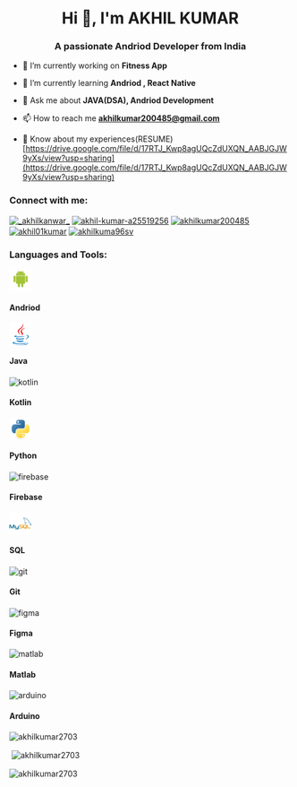 <h1 align="center">Hi 👋, I'm AKHIL KUMAR</h1>
<h3 align="center">A passionate Andriod Developer from India</h3>

- 🔭 I’m currently working on **Fitness App**

- 🌱 I’m currently learning **Andriod , React Native**

- 💬 Ask me about **JAVA(DSA), Andriod Development**

- 📫 How to reach me **akhilkumar200485@gmail.com**

- 📄 Know about my experiences(RESUME) [https://drive.google.com/file/d/17RTJ_Kwp8agUQcZdUXQN_AABJGJW9yXs/view?usp=sharing](https://drive.google.com/file/d/17RTJ_Kwp8agUQcZdUXQN_AABJGJW9yXs/view?usp=sharing)

<h3 align="left">Connect with me:</h3>

<a href="https://twitter.com/_akhilkanwar_" target="blank"><img align="center" src="https://raw.githubusercontent.com/rahuldkjain/github-profile-readme-generator/master/src/images/icons/Social/twitter.svg" alt="_akhilkanwar_" height="30" width="40" /></a>
<a href="https://linkedin.com/in/akhil-kumar-a25519256" target="blank"><img align="center" src="https://raw.githubusercontent.com/rahuldkjain/github-profile-readme-generator/master/src/images/icons/Social/linked-in-alt.svg" alt="akhil-kumar-a25519256" height="30" width="40" /></a>
<a href="https://www.hackerrank.com/akhilkumar200485" target="blank"><img align="center" src="https://raw.githubusercontent.com/rahuldkjain/github-profile-readme-generator/master/src/images/icons/Social/hackerrank.svg" alt="akhilkumar200485" height="30" width="40" /></a>
<a href="https://www.leetcode.com/akhil01kumar" target="blank"><img align="center" src="https://raw.githubusercontent.com/rahuldkjain/github-profile-readme-generator/master/src/images/icons/Social/leet-code.svg" alt="akhil01kumar" height="30" width="40" /></a>
<a href="https://auth.geeksforgeeks.org/user/akhilkuma96sv" target="blank"><img align="center" src="https://raw.githubusercontent.com/rahuldkjain/github-profile-readme-generator/master/src/images/icons/Social/geeks-for-geeks.svg" alt="akhilkuma96sv" height="30" width="40" /></a>


<h3 align="left">Languages and Tools:</h3>
<p alignItem="center" display="flex">
 <img align="center" src="https://raw.githubusercontent.com/devicons/devicon/master/icons/android/android-original-wordmark.svg" alt="android" width="40" height="40"/> <h4 align="left">Andriod</h4> </a>
  <img align="center" src="https://raw.githubusercontent.com/devicons/devicon/master/icons/java/java-original.svg" alt="java" width="40" height="40"/><h4 align="left">Java</h4> </a> 
<img align="center" src="https://www.vectorlogo.zone/logos/kotlinlang/kotlinlang-icon.svg" alt="kotlin" width="40" height="40"/><h4 align="left">Kotlin</h4> </a> 
 <img align="center" src="https://raw.githubusercontent.com/devicons/devicon/master/icons/python/python-original.svg" alt="python" width="40" height="40"/><h4 align="left">Python</h4> </a>
 
 <img align="center" src="https://www.vectorlogo.zone/logos/firebase/firebase-icon.svg" alt="firebase" width="40" height="40"/> <h4 align="left">Firebase</h4></a> 
 <img align="center" src="https://raw.githubusercontent.com/devicons/devicon/master/icons/mysql/mysql-original-wordmark.svg" alt="mysql" width="40" height="40"/> <h4 align="left">SQL</h4></a>
<img align="center" src="https://www.vectorlogo.zone/logos/git-scm/git-scm-icon.svg" alt="git" width="40" height="40"/><h4 align="left">Git</h4> </a> 

 <img align="center" src="https://www.vectorlogo.zone/logos/figma/figma-icon.svg" alt="figma" width="40" height="40"/><h4 align="left">Figma</h4> </a>
 

<img align="center" src="https://upload.wikimedia.org/wikipedia/commons/2/21/Matlab_Logo.png" alt="matlab" width="40" height="40"/><h4 align="left">Matlab</h4> </a>
<img align="center" src="https://cdn.worldvectorlogo.com/logos/arduino-1.svg" alt="arduino" width="40" height="40"/> <h4 align="left">Arduino</h4></a> 
</p>
  

<p><img align="center" src="https://github-readme-stats.vercel.app/api/top-langs?username=akhilkumar2703&show_icons=true&locale=en&layout=compact" alt="akhilkumar2703" /></p>

<p>&nbsp;<img align="center" src="https://github-readme-stats.vercel.app/api?username=akhilkumar2703&show_icons=true&locale=en" alt="akhilkumar2703" /></p>

<p><img align="center" src="https://github-readme-streak-stats.herokuapp.com/?user=akhilkumar2703&" alt="akhilkumar2703" /></p>
